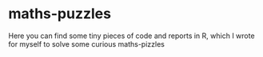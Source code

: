 # maths-puzzles
Here you can find some tiny pieces of code and reports in R, which I wrote for myself to solve some curious maths-pizzles

